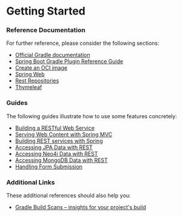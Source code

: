 # Getting Started

### Reference Documentation
For further reference, please consider the following sections:

* [Official Gradle documentation](https://docs.gradle.org)
* [Spring Boot Gradle Plugin Reference Guide](https://docs.spring.io/spring-boot/3.4.1-SNAPSHOT/gradle-plugin)
* [Create an OCI image](https://docs.spring.io/spring-boot/3.4.1-SNAPSHOT/gradle-plugin/packaging-oci-image.html)
* [Spring Web](https://docs.spring.io/spring-boot/3.4.1-SNAPSHOT/reference/web/servlet.html)
* [Rest Repositories](https://docs.spring.io/spring-boot/3.4.1-SNAPSHOT/how-to/data-access.html#howto.data-access.exposing-spring-data-repositories-as-rest)
* [Thymeleaf](https://docs.spring.io/spring-boot/3.4.1-SNAPSHOT/reference/web/servlet.html#web.servlet.spring-mvc.template-engines)

### Guides
The following guides illustrate how to use some features concretely:

* [Building a RESTful Web Service](https://spring.io/guides/gs/rest-service/)
* [Serving Web Content with Spring MVC](https://spring.io/guides/gs/serving-web-content/)
* [Building REST services with Spring](https://spring.io/guides/tutorials/rest/)
* [Accessing JPA Data with REST](https://spring.io/guides/gs/accessing-data-rest/)
* [Accessing Neo4j Data with REST](https://spring.io/guides/gs/accessing-neo4j-data-rest/)
* [Accessing MongoDB Data with REST](https://spring.io/guides/gs/accessing-mongodb-data-rest/)
* [Handling Form Submission](https://spring.io/guides/gs/handling-form-submission/)

### Additional Links
These additional references should also help you:

* [Gradle Build Scans – insights for your project's build](https://scans.gradle.com#gradle)

